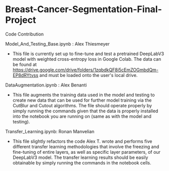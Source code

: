 # Breast-Cancer-Segmentation-Final-Project

Code Contribution

Model_And_Testing_Base.ipynb : Alex Thiesmeyer

- This file is currently set up to fine-tune and test a pretrained DeepLabV3 model with weighted cross-entropy loss in Google Colab. The data can be found at https://drive.google.com/drive/folders/1zqbdkQF8i5cEmZOGmbdQm-EP8dRYtvss and must be loaded onto the user's local drive.


DataAugmentation.ipynb : Alex Benanti 

- This file augments the training data used in the model and testing to create new data that can be used for further model training via the CutBlur and Cutout algorithms. The file should operate properly by simply running the commands given that the data is properly installed into the notebook you are running on (same as with the model and testing).


Transfer_Learning.ipynb: Ronan Manvelian

- This file slightly refactors the code Alex T. wrote and performs five different transfer learning methodologies that involve the freezing and fine-tuning of entire layers, as well as specific layer parameters, of our DeepLabV3 model. The transfer learning results should be easily obtainable by simply running the commands in the notebook cells.

